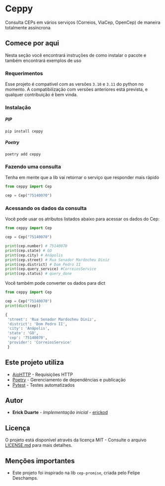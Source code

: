 # Ceppy
Consulta CEPs em vários serviços (Correios, ViaCep, OpenCep) de maneira totalmente assíncrona

## Comece por aqui
Nesta seção você encontrará instruções de como instalar o pacote e também encontrará exemplos de uso

### Requerimentos

Esse projeto é compatível com as versões `3.10` e `3.11` do python no momento. A compatibilização com versões anteriores está prevista, e qualquer contribuição é bem vinda.

### Instalação

##### PIP
```
pip install ceppy
```

##### Poetry
```
poetry add ceppy
```

### Fazendo uma consulta
Tenha em mente que a lib vai retornar o serviço que responder mais rápido

```python
from ceppy import Cep

cep = Cep("75140070")
```

### Acessando os dados da consulta
Você pode usar os atributos listados abaixo para acessar os dados do Cep:

```python
from ceppy import Cep

cep = Cep("75140070")

print(cep.number) # 75140070
print(cep.state) # GO
print(cep.city) # Anápolis
print(cep.street) # Rua Senador Mardocheu Diniz
print(cep.district) # Dom Pedro II
print(cep.query_service) #CorreiosService
print(cep.status) # query_done
```

Você também pode converter os dados para dict

```python
from ceppy import Cep

cep = Cep("75140070")
print(dict(cep))

{
 'street': 'Rua Senador Mardocheu Diniz', 
 'district': 'Dom Pedro II', 
 'city': 'Anápolis', 
 'state': 'GO', 
 'cep': '75140070', 
 'provider': 'CorreiosService'
 }

```


## Este projeto utiliza

* [AioHTTP](https://docs.aiohttp.org/en/stable/) - Requisições HTTP
* [Poetry](https://python-poetry.org/) - Gerenciamento de dependências e publicação
* [Pytest](https://docs.pytest.org/) - Testes automatizados

## Autor

* **Erick Duarte** - *Implementação inicial* - [erickod](https://github.com/erickod)

## Licença

O projeto está disponível através da licença MIT - Consulte o arquivo [LICENSE.md](LICENSE.md) para mais detalhes.

## Menções importantes

* Este projeto foi inspirado na lib `cep-promise`, criada pelo Felipe Deschamps.
